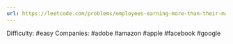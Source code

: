 ```yaml
---
url: https://leetcode.com/problems/employees-earning-more-than-their-managers
---
```


Difficulty: #easy
Companies: #adobe #amazon #apple #facebook #google